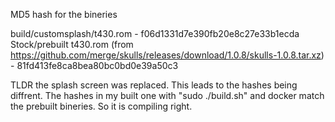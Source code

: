 MD5 hash for the bineries

build/customsplash/t430.rom - f06d1331d7e390fb20e8c27e33b1ecda
Stock/prebuilt t430.rom (from https://github.com/merge/skulls/releases/download/1.0.8/skulls-1.0.8.tar.xz) - 81fd413fe8ca8bea80bc0bd0e39a50c3

TLDR the splash screen was replaced. This leads to the hashes being diffrent.
The hashes in my built one with "sudo ./build.sh" and docker match the prebuilt bineries. So it is compiling right.
